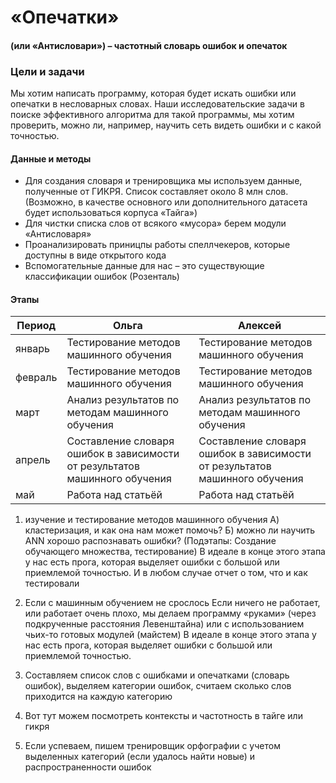 # «Опечатки»  
#### (или «Антисловари»)  –  частотный словарь ошибок и опечаток

### Цели и задачи
 Мы хотим написать программу, которая будет искать ошибки или опечатки в несловарных словах. Наши исследовательские задачи в поиске эффективного алгоритма для такой программы, мы хотим проверить, можно ли, например, научить сеть видеть ошибки и с какой точностью. 

#### Данные и методы
- Для создания словаря и тренировщика мы используем данные, полученные от ГИКРЯ. Список составляет около 8 млн слов.  (Возможно, в качестве основного или дополнительного датасета будет использоваться корпуса «Тайга»)
- Для чистки списка слов от всякого «мусора» берем модули «Антисловаря»
- Проанализировать приницпы работы спеллчекеров, которые доступны в виде открытого кода
- Вспомогательные данные для нас – это существующие классификации ошибок (Розенталь) 

#### Этапы


| Период  |Ольга|Алексей|
| ------------- | ------------- |------------- |
| январь  | Тестирование методов машинного обучения | Тестирование методов машинного обучения |
| февраль  | Тестирование методов машинного обучения | Тестирование методов машинного обучения |
| март| Анализ результатов по методам машинного обучения | Анализ результатов по методам машинного обучения |
| апрель| Составление словаря ошибок в зависимости от результатов машинного обучения | Составление словаря ошибок в зависимости от результатов машинного обучения|
| май| Работа над статьёй  | Работа над статьёй |

 1) изучение и тестирование методов машинного обучения 
А) кластеризация, и как она нам может помочь? 
Б) можно ли научить ANN хорошо распознавать ошибки? (Подэтапы: Создание обучающего множества, тестирование) 
В идеале в конце этого этапа у нас есть прога, которая выделяет ошибки с большой или приемлемой точностью. И в любом случае отчет о том, что и как тестировали
 
2) Если с машинным обучением не срослось 
Если ничего не работает, или работает очень плохо, мы делаем программу «руками» (через подкрученные расстояния Левенштайна) или с использованием чьих-то готовых модулей (майстем) 
 В идеале в конце этого этапа у нас есть прога, которая выделяет ошибки с большой или приемлемой точностью.
 
3) Составляем список слов с ошибками и опечатками (словарь ошибок), выделяем категории ошибок, считаем сколько слов приходится на каждую категорию 
4) Вот тут можем посмотреть контексты и частотность в тайге или гикря 
5) Если успеваем, пишем тренировщик орфографии с учетом выделенных категорий (если удалось найти новые) и  распространенности ошибок
